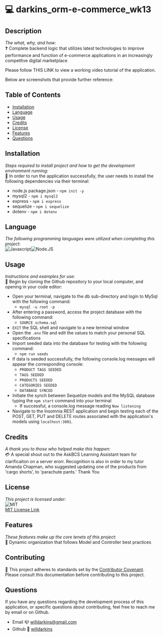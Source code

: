 # 💻 darkins_orm-e-commerce_wk13

## Description
*The what, why, and how:*<br>
❓ Complete backend logic that utilizes latest technologies to improve performance and function of e-commerce applications in an increasingly competitve digital marketplace

Please follow THIS LINK to view a working video tutorial of the application.

Below are screenshots that provide further reference:

## Table of Contents

* [Installation](#installation)
* [Language](#language)
* [Usage](#usage)
* [Credits](#credits)
* [License](#license)
* [Features](#feature)
* [Questions](#Questions)

## Installation
*Steps required to install project and how to get the development environment running:* 
<br>
🔌 In order to run the application successfully, the user needs to install the following dependencies via their terminal:

* node.js package.json - `npm init -y`
* mysql2 - `npm i mysql2`
* express - `npm i express`
* sequelize - `npm i sequelize`
* dotenv - `npm i dotenv`

## Language 
*The following programming languages were utilized when completing this project:*
<br>
![Javascript](https://img.shields.io/badge/Language-javascript-yellow.svg)![Node.JS](https://img.shields.io/badge/Language-Node.JS-ff69b4.svg)

## Usage
*Instructions and examples for use:*
<br>
🏁 Begin by cloning the Github repository to your local computer, and opening in your code editor:

* Open your terminal, navigate to the db sub-directory and login to MySql with the following command:
    * `mysql -u root -p`
* After entering a password, access the project database with the following command:
    * `SOURCE schema.sql`
* `EXIT` the SQL shell and navigate to a new terminal window
* Open the `.env` file and edit the values to match your personal SQL specifications
* Import seeded data into the database for testing with the following command:
    * `npm run seeds`
* If data is seeded successfully, the following console.log messages will appear the corresponding console:
    * `PRODUCT TAGS SEEDED`
    * `TAGS SEEDED`
    * `PRODUCTS SEEDED`
    * `CATEGORIES SEEDED`
    * `DATABASE SYNCED`
* Initiate the synch between Sequelize models and the MySQL database typing the `npm start` command into your terminal
    * If successful, a console.log message reading `Now listening`
* Navigate to the Insomnia REST application and begin testing each of the POST, GET, PUT and DELETE routes associated with the application's models using `localhost:3001`.

## Credits
*A thank you to those who helped make this happen:*
<br>
💳 A special shout out to the AskBCS Learning Assistant team for clarificaiton on a server erorr.
Recognition is also in order to my tutor Amanda Chapman, who suggested updating one of the products from 'cargo shorts', to 'parachute pants.' Thank You

  ## License
*This project is licensed under:* <br>
![MIT](https://img.shields.io/badge/License-MIT-yellow.svg)<br>
<a href= https://opensource.org/licenses/MIT)>MIT License Link</a><br>

## Features
*These features make up the core tenets of this project:*
<br>
🌟 Dynamic organization that follows Model and Controller best practices

## Contributing
👐 This project adheres to standards set by the <a href = https://www.contributor-covenant.org/version/2/1/code_of_conduct/code_of_conduct.md>Contributor Covenant</a>.<br>
Please consult this documentation before contributing to this project.

## Questions
If you have any questions regarding the development process of this application, or specific questions about contributing, feel free to reach me by email or on Github.
* Email 📪 willdarkins@gmail.com
* Github 🗿 [willdarkins](https://github.com/willdarkins) 
